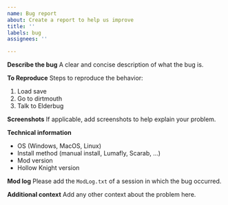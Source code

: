 ```yaml
---
name: Bug report
about: Create a report to help us improve
title: ''
labels: bug
assignees: ''

---
```


**Describe the bug**
A clear and concise description of what the bug is.

**To Reproduce**
Steps to reproduce the behavior:
1. Load save
2. Go to dirtmouth
3. Talk to Elderbug

**Screenshots**
If applicable, add screenshots to help explain your problem.

**Technical information**
- OS (Windows, MacOS, Linux)
- Install method (manual install, Lumafly, Scarab, ...)
- Mod version
- Hollow Knight version

**Mod log**
Please add the `ModLog.txt` of a session in which the bug occurred.

**Additional context**
Add any other context about the problem here.